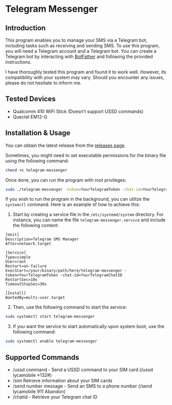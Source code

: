 # Telegram Messenger

## Introduction

This program enables you to manage your SMS via a Telegram bot, including tasks such as receiving and sending SMS. To use this program, you will need a Telegram account and a Telegram bot. You can create a Telegram bot by interacting with [BotFather](https://t.me/botfather) and following the provided instructions.

I have thoroughly tested this program and found it to work well. However, its compatibility with your system may vary. Should you encounter any issues, please do not hesitate to inform me.

## Tested Devices

* Qualcomm 410 WiFi Stick (Doesn't support USSD commands)
* Quectel EM12-G

## Installation & Usage

You can obtain the latest release from the [releases page](https://github.com/damonto/telegram-messenger/releases).

Sometimes, you might need to set executable permissions for the binary file using the following command:

```bash
chmod +x telegram-messenger
```

Once done, you can run the program with root privileges:

```bash
sudo ./telegram-messenger -token=YourTelegramToken -chat-id=YourTelegramChatID
```

If you wish to run the program in the background, you can utilize the `systemctl` command. Here is an example of how to achieve this:

1. Start by creating a service file in the `/etc/systemd/system` directory. For instance, you can name the file `telegram-messenger.service` and include the following content:

```plaintext
[Unit]
Description=Telegram SMS Manager
After=network.target

[Service]
Type=simple
User=root
Restart=on-failure
ExecStart=/your/binary/path/here/telegram-messenger -token=YourTelegramToken -chat-id=YourTelegramChatID
RestartSec=10s
TimeoutStopSec=30s

[Install]
WantedBy=multi-user.target
```

2. Then, use the following command to start the service:

```bash
sudo systemctl start telegram-messenger
```

3. If you want the service to start automatically upon system boot, use the following command:

```bash
sudo systemctl enable telegram-messenger
```

## Supported Commands

* /ussd command - Send a USSD command to your SIM card (/ussd lycamobile *132#)
* /sim Retrieve information about your SIM cards
* /send number message - Send an SMS to a phone number (/send lycamobile 911 Abandon)
* /chatid - Retrieve your Telegram chat ID

